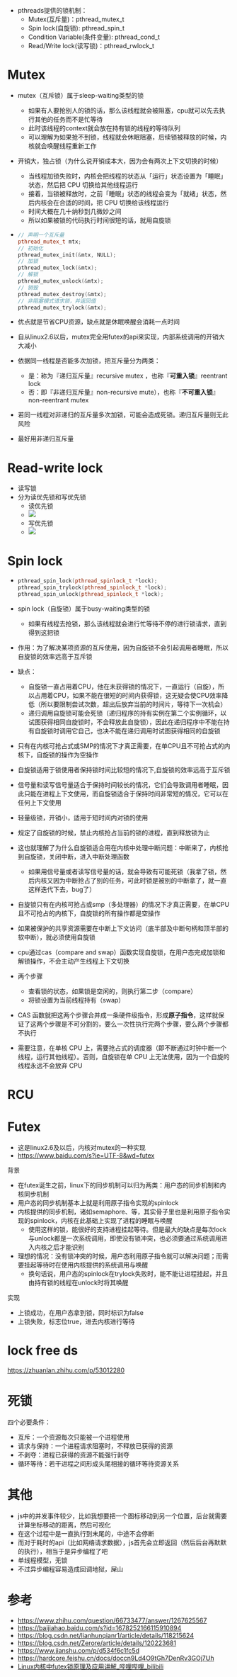 - pthreads提供的锁机制：
  - Mutex(互斥量)：pthread_mutex_t
  - Spin lock(自旋锁): pthread_spin_t
  - Condition Variable(条件变量): pthread_cond_t
  - Read/Write lock(读写锁)：pthread_rwlock_t



# Mutex

- mutex（互斥锁）属于sleep-waiting类型的锁
  - 如果有人要抢别人的锁的话，那么该线程就会被阻塞，cpu就可以先去执行其他的任务而不是忙等待
  - 此时该线程的context就会放在持有锁的线程的等待队列
  - 可以理解为如果抢不到锁，线程就会休眠阻塞，后续锁被释放的时候，内核就会唤醒线程重新工作
  
- 开销大，独占锁（为什么说开销成本大，因为会有两次上下文切换的时候）

  - 当线程加锁失败时，内核会把线程的状态从「运行」状态设置为「睡眠」状态，然后把 CPU 切换给其他线程运行
  - 接着，当锁被释放时，之前「睡眠」状态的线程会变为「就绪」状态，然后内核会在合适的时间，把 CPU 切换给该线程运行
  - 时间大概在几十纳秒到几微妙之间
  - 所以如果被锁的代码执行时间很短的话，就用自旋锁

- ```cpp
  // 声明一个互斥量    
  pthread_mutex_t mtx;
  // 初始化 
  pthread_mutex_init(&mtx, NULL);
  // 加锁  
  pthread_mutex_lock(&mtx);
  // 解锁 
  pthread_mutex_unlock(&mtx);
  // 销毁
  pthread_mutex_destroy(&mtx); 
  // 非阻塞模式请求锁，并返回值
  pthread_mutex_trylock(&mtx);
  ```

- 优点就是节省CPU资源，缺点就是休眠唤醒会消耗一点时间

- 自从linux2.6以后，mutex完全用futex的api来实现，内部系统调用的开销大大减小



- 依据同一线程是否能多次加锁，把互斥量分为两类：
  - 是：称为『递归互斥量』recursive mutex ，也称『**可重入锁**』reentrant lock
  - 否：即『非递归互斥量』non-recursive mute），也称『**不可重入锁**』non-reentrant mutex
- 若同一线程对非递归的互斥量多次加锁，可能会造成死锁。递归互斥量则无此风险
- 最好用非递归互斥量





# Read-write lock

- 读写锁
- 分为读优先锁和写优先锁
  - 读优先锁
  - ![](读优先锁.png)
  - 写优先锁
  - ![](写优先锁.png)





# Spin lock

- ```cpp
  pthread_spin_lock(pthread_spinlock_t *lock);
  pthread_spin_trylock(pthread_spinlock_t *lock);
  pthread_spin_unlock(pthread_spinlock_t *lock);
  ```

- spin lock（自旋锁）属于busy-waiting类型的锁
  - 如果有线程去抢锁，那么该线程就会进行忙等待不停的进行锁请求，直到得到这把锁
- 作用：为了解决某项资源的互斥使用，因为自旋锁不会引起调用者睡眠，所以自旋锁的效率远高于互斥锁
- 缺点：
  - 自旋锁一直占用着CPU，他在未获得锁的情况下，一直运行（自旋），所以占用着CPU，如果不能在很短的时间内获得锁，这无疑会使CPU效率降低（所以要限制尝试次数，超出后放弃当前的时间片，等待下一次机会）
  - 递归调用自旋锁可能会死锁（递归程序的持有实例在第二个实例循环，以试图获得相同自旋锁时，不会释放此自旋锁），因此在递归程序中不能在持有自旋锁时调用它自己，也决不能在递归调用时试图获得相同的自旋锁
- 只有在内核可抢占式或SMP的情况下才真正需要，在单CPU且不可抢占式的内核下，自旋锁的操作为空操作
- 自旋锁适用于锁使用者保持锁时间比较短的情况下,自旋锁的效率远高于互斥锁 
- 信号量和读写信号量适合于保持时间较长的情况，它们会导致调用者睡眠，因此只能在进程上下文使用，而自旋锁适合于保持时间非常短的情况，它可以在任何上下文使用
- 轻量级锁，开销小，适用于短时间内对锁的使用
- 规定了自旋锁的时候，禁止内核抢占当前的锁的进程，直到释放锁为止
- 这也就理解了为什么自旋锁适合用在内核中处理中断问题：中断来了，内核抢到自旋锁，关闭中断，进入中断处理函数
  - 如果用信号量或者读写信号量的话，就会导致有可能死锁（我拿了锁，然后内核又因为中断抢占了别的任务，可此时锁是被别的中断拿了，就一直这样迭代下去，bug了）
- 自旋锁只有在内核可抢占或smp（多处理器）的情况下才真正需要，在单CPU且不可抢占的内核下，自旋锁的所有操作都是空操作
- 如果被保护的共享资源需要在中断上下文访问（底半部及中断句柄和顶半部的软中断），就必须使用自旋锁



- cpu通过cas（compare and swap）函数实现自旋锁，在用户态完成加锁和解锁操作，不会主动产生线程上下文切换
- 两个步骤
  - 查看锁的状态，如果锁是空闲的，则执行第二步（compare）
  - 将锁设置为当前线程持有（swap）
- CAS 函数就把这两个步骤合并成一条硬件级指令，形成**原子指令**，这样就保证了这两个步骤是不可分割的，要么一次性执行完两个步骤，要么两个步骤都不执行



- 需要注意，在单核 CPU 上，需要抢占式的调度器（即不断通过时钟中断一个线程，运行其他线程）。否则，自旋锁在单 CPU 上无法使用，因为一个自旋的线程永远不会放弃 CPU



# RCU



# Futex

- 这是linux2.6及以后，内核对mutex的一种实现
- https://www.baidu.com/s?ie=UTF-8&wd=futex



背景

- 在futex诞生之前，linux下的同步机制可以归为两类：用户态的同步机制和内核同步机制
- 用户态的同步机制基本上就是利用原子指令实现的spinlock
- 内核提供的同步机制，诸如semaphore、等，其实骨子里也是利用原子指令实现的spinlock，内核在此基础上实现了进程的睡眠与唤醒
  - 使用这样的锁，能很好的支持进程挂起等待。但是最大的缺点是每次lock与unlock都是一次系统调用，即使没有锁冲突，也必须要通过系统调用进入内核之后才能识别
- 理想的情况：没有锁冲突的时候，用户态利用原子指令就可以解决问题；而需要挂起等待时在使用内核提供的系统调用与唤醒
  - 换句话说，用户态的spinlock在trylock失败时，能不能让进程挂起，并且由持有锁的线程在unlock时将其唤醒



实现

- 上锁成功，在用户态拿到锁，同时标识为false
- 上锁失败，标志位true，进去内核进行等待



# lock free ds

https://zhuanlan.zhihu.com/p/53012280





# 死锁

四个必要条件：

- 互斥：一个资源每次只能被一个进程使用
- 请求与保持：一个进程请求阻塞时，不释放已获得的资源
- 不剥夺：进程已获得的资源不能强行剥夺
- 循环等待：若干进程之间形成头尾相接的循环等待资源关系





# 其他

- js中的并发事件较少，比如我想要把一个图标移动到另一个位置，后台就需要计算坐标移动的距离，然后可视化
- 在这个过程中是一直执行到末尾的，中途不会停断
- 而对于耗时的api（比如网络请求数据），js首先会立即返回（然后后台再默默的执行），相当于是异步编程了吧
- 单线程模型，无锁
- 不过异步编程容易造成回调地狱，屎山





# 参考

- https://www.zhihu.com/question/66733477/answer/1267625567
- https://baijiahao.baidu.com/s?id=1678252166115910894
- https://blog.csdn.net/lianhunqianr1/article/details/118215624
- https://blog.csdn.net/Zerore/article/details/120223681
- https://www.jianshu.com/p/d534f6c1fc5d
- https://hardcore.feishu.cn/docs/doccn9Ld4O9tGh7DenRv3GOj7Uh
- [Linux内核中futex锁原理及应用讲解_哔哩哔哩_bilibili](https://www.bilibili.com/video/BV1d54y1a76e?from=search&seid=110121331632919412&spm_id_from=333.337.0.0)



